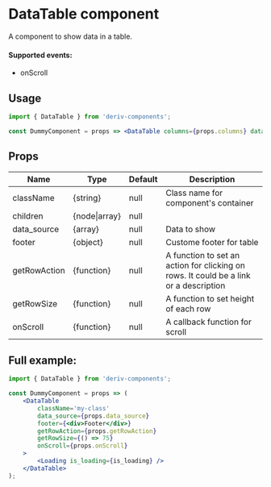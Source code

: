 # DataTable component

A component to show data in a table.

#### Supported events:

-   onScroll

## Usage

```jsx
import { DataTable } from 'deriv-components';

const DummyComponent = props => <DataTable columns={props.columns} data_source={props.data_source} />;
```

## Props

| Name         | Type          | Default | Description                                                                           |
| ------------ | ------------- | ------- | ------------------------------------------------------------------------------------- |
| className    | {string}      | null    | Class name for component's container                                                  |
| children     | {node\|array} | null    |                                                                                       |
| data_source  | {array}       | null    | Data to show                                                                          |
| footer       | {object}      | null    | Custome footer for table                                                              |
| getRowAction | {function}    | null    | A function to set an action for clicking on rows. It could be a link or a description |
| getRowSize   | {function}    | null    | A function to set height of each row                                                  |
| onScroll     | {function}    | null    | A callback function for scroll                                                        |

## Full example:

```jsx
import { DataTable } from 'deriv-components';

const DummyComponent = props => (
    <DataTable
        className='my-class'
        data_source={props.data_source}
        footer={<div>Footer</div>}
        getRowAction={props.getRowAction}
        getRowSize={() => 75}
        onScroll={props.onScroll}
    >
        <Loading is_loading={is_loading} />
    </DataTable>
);
```
